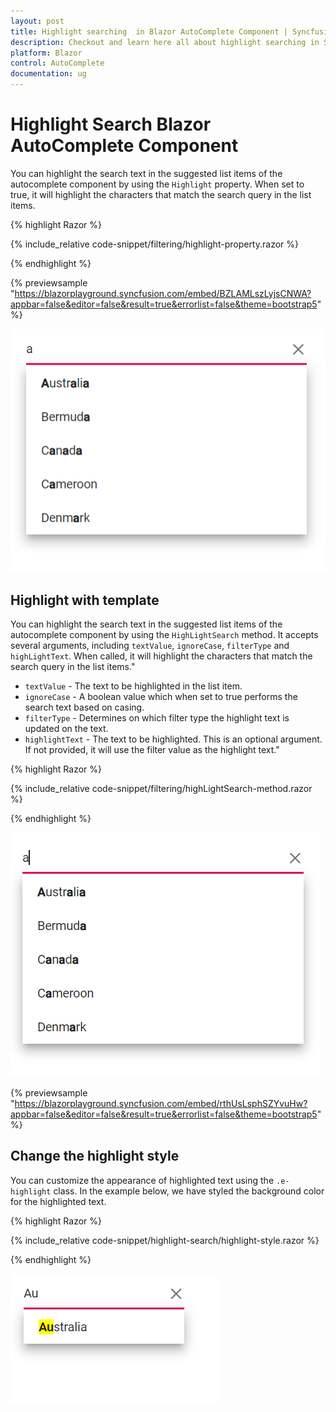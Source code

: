 ```yaml
---
layout: post
title: Highlight searching  in Blazor AutoComplete Component | Syncfusion
description: Checkout and learn here all about highlight searching in Syncfusion Blazor AutoComplete component and much more.
platform: Blazor
control: AutoComplete
documentation: ug
---
```


# Highlight Search Blazor AutoComplete Component

You can highlight the search text in the suggested list items of the autocomplete component by using the `Highlight` property. When set to true, it will highlight the characters that match the search query in the list items.

{% highlight Razor %}

{% include_relative code-snippet/filtering/highlight-property.razor %}

{% endhighlight %} 

{% previewsample "https://blazorplayground.syncfusion.com/embed/BZLAMLszLyjsCNWA?appbar=false&editor=false&result=true&errorlist=false&theme=bootstrap5" %}

![Blazor AutoComplete with highlight property](./images/filtering/blazor_autocomplete_highlight-property.png)

## Highlight with template

You can highlight the search text in the suggested list items of the autocomplete component by using the `HighLightSearch` method. It accepts several arguments, including `textValue`, `ignoreCase`, `filterType` and `highLightText`. When called, it will highlight the characters that match the search query in the list items."

* `textValue` - The text to be highlighted in the list item.
* `ignoreCase` - A boolean value which when set to true performs the search text based on casing.
* `filterType` - Determines on which filter type the highlight text is updated on the text.
* `highlightText` - The text to be highlighted. This is an optional argument. If not provided, it will use the filter value as the highlight text."

{% highlight Razor %}

{% include_relative code-snippet/filtering/highLightSearch-method.razor %}

{% endhighlight %} 

![Blazor AutoComplete with HighLightSearch method](./images/filtering/blazor_autocomplete_highLightSearch-method.png)

{% previewsample "https://blazorplayground.syncfusion.com/embed/rthUsLsphSZYvuHw?appbar=false&editor=false&result=true&errorlist=false&theme=bootstrap5" %}

## Change the highlight style

You can customize the appearance of highlighted text using the `.e-highlight` class. In the example below, we have styled the background color for the highlighted text.

{% highlight Razor %}

{% include_relative code-snippet/highlight-search/highlight-style.razor %}

{% endhighlight %} 

![Blazor AutoComplete with HighLightSearch method](./images/highlight-search/blazor_autocomplete_highlight-style.png)
